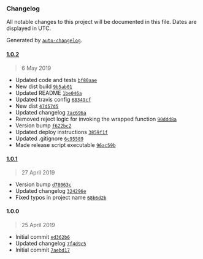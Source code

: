 ### Changelog

All notable changes to this project will be documented in this file. Dates are displayed in UTC.

Generated by [`auto-changelog`](https://github.com/CookPete/auto-changelog).

#### [1.0.2](https://github.com/hal313/promisifyish/compare/1.0.1...1.0.2)

> 6 May 2019

- Updated code and tests [`bf80aae`](https://github.com/hal313/promisifyish/commit/bf80aaec73cdcd0dfcc9458f360ee346f0fe5125)
- New dist build [`9b5ab01`](https://github.com/hal313/promisifyish/commit/9b5ab01c118157ea9cc068a850dc93767ebfa4ae)
- Updated README [`1be046a`](https://github.com/hal313/promisifyish/commit/1be046ab76721b84f71df39579aae1d64ddaaaa4)
- Updated travis config [`68349cf`](https://github.com/hal313/promisifyish/commit/68349cf2a561a039c8744eaeb478053f264cb223)
- New dist [`47d57d5`](https://github.com/hal313/promisifyish/commit/47d57d54096288d3150c04d27d8a794f5e0218fc)
- Updated changelog [`7ac696a`](https://github.com/hal313/promisifyish/commit/7ac696a535543ac3b4ed1f72ba0b26c1ded51360)
- Removed reject logic for invoking the wrapped function [`90ddd8a`](https://github.com/hal313/promisifyish/commit/90ddd8af7420ee0911ce0fb75f6e47f83bdb2603)
- Version bump [`f622bc2`](https://github.com/hal313/promisifyish/commit/f622bc2569788f49f5a5aad12fa34f90975f4226)
- Updated deploy instructions [`3859f1f`](https://github.com/hal313/promisifyish/commit/3859f1f973867168b8698cbf2221f7239ff5853a)
- Updated .gitignore [`6c95589`](https://github.com/hal313/promisifyish/commit/6c955898293d1bb14f7972c0076efff54ce03d96)
- Made release script executable [`96ac59b`](https://github.com/hal313/promisifyish/commit/96ac59b80f0399bae42e4d02c97f25204f320e63)

#### [1.0.1](https://github.com/hal313/promisifyish/compare/1.0.0...1.0.1)

> 27 April 2019

- Version bump [`d78063c`](https://github.com/hal313/promisifyish/commit/d78063cd821fc4cb28ae1a3d37e429e7899d5b7b)
- Updated changelog [`324296e`](https://github.com/hal313/promisifyish/commit/324296e7da4f5d52230b3b7b02a696aa2840f813)
- Fixed typos in project name [`68b6d2b`](https://github.com/hal313/promisifyish/commit/68b6d2b63621f9f9efbf0c55b2b6e9045ae044ee)

#### 1.0.0

> 25 April 2019

- Initial commit [`ed362b6`](https://github.com/hal313/promisifyish/commit/ed362b624dad0d04a4a3cbb5e0923cf7a7182df5)
- Updated changelog [`7f4d9c5`](https://github.com/hal313/promisifyish/commit/7f4d9c53c404f41b0d4bca9143ba202d0cec8cbe)
- Initial commit [`7aebd17`](https://github.com/hal313/promisifyish/commit/7aebd17733da14d94d8e2d012d4d980823827f2f)
